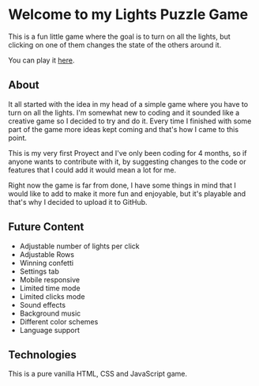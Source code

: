 # Welcome to my Lights Puzzle Game
This is a fun little game where the goal is to turn on all the lights, but clicking on one of them changes the state of the others around it.

You can play it [here](https://s-chaves.github.io/LightsPuzzleGame/).

## About
It all started with the idea in my head of a simple game where you have to turn on all the lights. I'm somewhat new to coding and it sounded like a creative game so I decided to try and do it. Every time I finished with some part of the game more ideas kept coming and that's how I came to this point.

This is my very first Proyect and I've only been coding for 4 months, so if anyone wants to contribute with it, by suggesting changes to the code or features that I could add it would mean a lot for me.

 Right now the game is far from done, I have some things in mind that I would like to add to make it more fun and enjoyable, but it's playable and that's why I decided to upload it to GitHub.
 
 ## Future Content
- Adjustable number of lights per click
- Adjustable Rows
- Winning confetti
- Settings tab
- Mobile responsive
- Limited time mode
- Limited clicks mode
- Sound effects
- Background music
- Different color schemes
- Language support

## Technologies
This is a pure vanilla HTML, CSS and JavaScript game.
